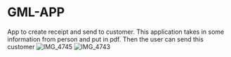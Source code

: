 # GML-APP
App to create receipt and send to customer.
This application takes in some information from person and put in pdf. Then the user can send this customer
![IMG_4745](https://user-images.githubusercontent.com/108437506/176562174-61ba08fb-7843-45fa-a42f-fc59673262a4.png)
![IMG_4743](https://user-images.githubusercontent.com/108437506/176562298-93e183a7-9852-477d-a18f-18d3aaf72bcc.png)
